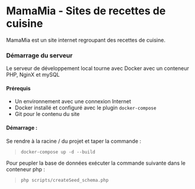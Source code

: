 # MamaMia - Sites de recettes de cuisine

MamaMia est un site internet regroupant des recettes de cuisine.

### Démarrage du serveur

Le serveur de développement local tourne avec Docker avec un conteneur PHP, NginX et mySQL

#### Prérequis

- Un environnement avec une connexion Internet
- Docker installé et configuré avec le plugin `` docker-compose ``
- Git pour le contenu du site

#### Démarrage :
Se rendre à la racine / du projet et taper la commande :
> ``docker-compose up -d --build``

Pour peupler la base de données exécuter la commande suivante dans le conteneur php :
> ``php scripts/createSeed_schema.php``
